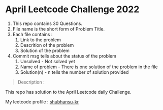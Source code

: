# April Leetcode Challenge 2022 

1. This repo contains 30 Questions. 
2. File name is the short form of Problem Title. 
3. Each file contains : 
    1. Link to the problem 
    2. Descrition of the problem 
    3. Solution of the problem 
4. Commit msg tells about the status of the problem 
    1. Unsolved - Not solved yet 
    2. Name of problem - There is one solution of the problem in the file
    3. Solution(n) - n tells the number of solution provided

> Description :   
 
This repo has solution to the April Leetcode daily Challenge.      

My leetcode profile : [shubhansu-kr](https://leetcode.com/shubhansu-kr/) 